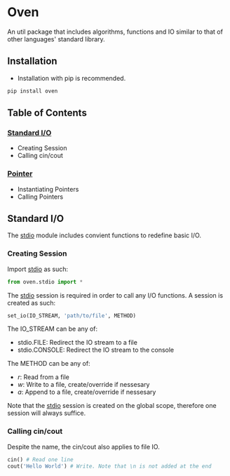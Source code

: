 # Oven
An util package that includes algorithms, functions and IO similar to that of other languages' standard library.

## Installation
* Installation with pip is recommended.
```sh
pip install oven
```

## Table of Contents

### [Standard I/O]()
* Creating Session
* Calling cin/cout

### [Pointer]()
* Instantiating Pointers
* Calling Pointers

## Standard I/O
The [stdio]() module includes convient functions to redefine basic I/O.

### Creating Session
Import [stdio]() as such:
```python
from oven.stdio import *
```

The [stdio]() session is required in order to call any I/O functions. A session is created as such:
```python
set_io(IO_STREAM, 'path/to/file', METHOD)
```

The IO_STREAM can be any of:
* stdio.FILE: Redirect the IO stream to a file
* stdio.CONSOLE: Redirect the IO stream to the console

The METHOD can be any of:
* *r*: Read from a file
* *w*: Write to a file, create/override if nessesary
* *a*: Append to a file, create/override if nessesary

Note that the [stdio]() session is created on the global scope, therefore one session will always suffice.

### Calling cin/cout
Despite the name, the cin/cout also applies to file IO.
```python
cin() # Read one line
cout('Hello World') # Write. Note that \n is not added at the end
```